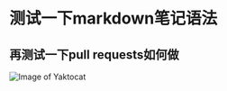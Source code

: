 # 测试一下markdown笔记语法
## 再测试一下pull requests如何做

![Image of Yaktocat](https://octodex.github.com/images/yaktocat.png)

